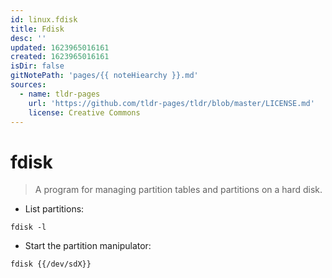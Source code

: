 ```yaml
---
id: linux.fdisk
title: Fdisk
desc: ''
updated: 1623965016161
created: 1623965016161
isDir: false
gitNotePath: 'pages/{{ noteHiearchy }}.md'
sources:
  - name: tldr-pages
    url: 'https://github.com/tldr-pages/tldr/blob/master/LICENSE.md'
    license: Creative Commons
---
```

# fdisk

> A program for managing partition tables and partitions on a hard disk.

- List partitions:

`fdisk -l`

- Start the partition manipulator:

`fdisk {{/dev/sdX}}`

